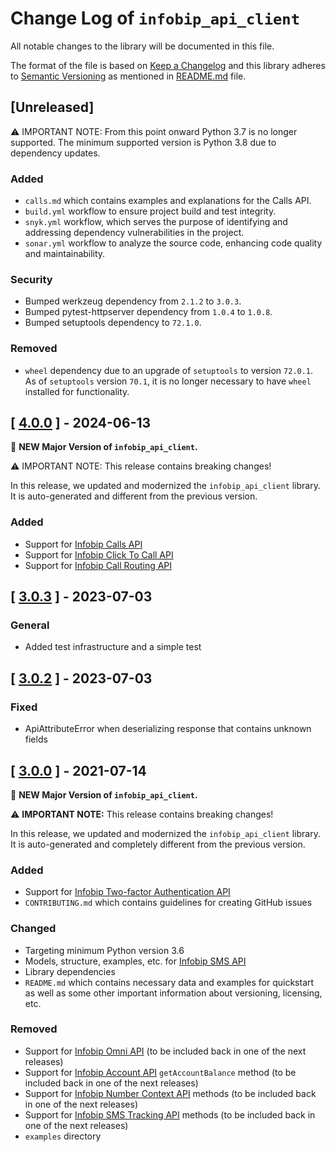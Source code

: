 # Change Log of `infobip_api_client`

All notable changes to the library will be documented in this file.

The format of the file is based on [Keep a Changelog](http://keepachangelog.com/)
and this library adheres to [Semantic Versioning](http://semver.org/) as mentioned in [README.md][readme] file.

## [Unreleased]

⚠ IMPORTANT NOTE: From this point onward Python 3.7 is no longer supported. The minimum supported version is Python 3.8 due to dependency updates.

### Added
- `calls.md` which contains examples and explanations for the Calls API.
- `build.yml` workflow to ensure project build and test integrity.
- `snyk.yml` workflow, which serves the purpose of identifying and addressing dependency vulnerabilities in the project.
- `sonar.yml` workflow to analyze the source code, enhancing code quality and maintainability.

### Security
- Bumped werkzeug dependency from `2.1.2` to `3.0.3`.
- Bumped pytest-httpserver dependency from `1.0.4` to `1.0.8`.
- Bumped setuptools dependency to `72.1.0`.

### Removed
- `wheel` dependency due to an upgrade of `setuptools` to version `72.0.1`. As of `setuptools` version `70.1`, it is no longer necessary to have `wheel` installed for functionality.

## [ [4.0.0](https://github.com/infobip/infobip-api-python-client/releases/tag/4.0.0) ] - 2024-06-13
🎉 **NEW Major Version of `infobip_api_client`.**

⚠ IMPORTANT NOTE: This release contains breaking changes!

In this release, we updated and modernized the `infobip_api_client` library. It is auto-generated and different from the previous version.

### Added
- Support for [Infobip Calls API](https://www.infobip.com/docs/api/channels/voice/calls)
- Support for [Infobip Click To Call API](https://www.infobip.com/docs/api/channels/voice/click-to-call)
- Support for [Infobip Call Routing API](https://www.infobip.com/docs/api/channels/voice/routing)

## [ [3.0.3](https://github.com/infobip/infobip-api-python-client/releases/tag/3.0.3) ] - 2023-07-03

### General
- Added test infrastructure and a simple test

## [ [3.0.2](https://github.com/infobip/infobip-api-python-client/releases/tag/3.0.2) ] - 2023-07-03

### Fixed
- ApiAttributeError when deserializing response that contains unknown fields

## [ [3.0.0](https://github.com/infobip/infobip-api-python-client/releases/tag/3.0.0) ] - 2021-07-14

🎉 **NEW Major Version of `infobip_api_client`.**

⚠ **IMPORTANT NOTE:** This release contains breaking changes!

In this release, we updated and modernized the `infobip_api_client` library. It is auto-generated and completely different from the previous version.

### Added
- Support for [Infobip Two-factor Authentication API](https://www.infobip.com/docs/api#channels/sms/send-2fa-pin-code-over-sms)
- `CONTRIBUTING.md` which contains guidelines for creating GitHub issues

### Changed
- Targeting minimum Python version 3.6
- Models, structure, examples, etc. for [Infobip SMS API](https://www.infobip.com/docs/api#channels/sms)
- Library dependencies
- `README.md` which contains necessary data and examples for quickstart as well as some other important information about versioning, licensing, etc.

### Removed
- Support for [Infobip Omni API](https://www.infobip.com/docs/api#channels/omni-failover) (to be included back in one of the next releases)
- Support for [Infobip Account API](https://www.infobip.com/docs/api#platform-&-connectivity/account-management) `getAccountBalance` method (to be included back in one of the next releases)
- Support for [Infobip Number Context API](https://www.infobip.com/docs/api#platform-&-connectivity/number-lookup) methods (to be included back in one of the next releases)
- Support for [Infobip SMS Tracking API](https://www.infobip.com/docs/sms/tracking) methods (to be included back in one of the next releases)
- `examples` directory

[readme]: README.mustache